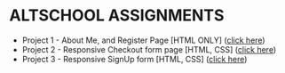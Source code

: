 # ALTSCHOOL ASSIGNMENTS

-   Project 1 - About Me, and Register Page [HTML ONLY] ([click here](https://github.com/Benedict-arowo/AltSchool/tree/Assignment-1))
-   Project 2 - Responsive Checkout form page [HTML, CSS] ([click here](https://github.com/Benedict-arowo/AltSchool/tree/Assignment-2))
-   Project 3 - Responsive SignUp form [HTML, CSS] ([click here](https://github.com/Benedict-arowo/AltSchool/tree/Assignment-3))
